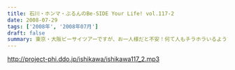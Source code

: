 ```yaml
---
title: 石川・ホンマ・ぶるんのBe-SIDE Your Life! vol.117-2
date: 2008-07-29
tags: ['2008年', '2008年07月']
draft: false
summary: 東京・大阪ビーサイツアーですが、お一人様だと不安！何て人もチラホラいるようですが、そんなアナタにもなかなか楽しんでいただける催事になる予定です。内容については・・・抱きしめる！？NAMAE
---
```


http://project-phi.ddo.jp/ishikawa/ishikawa117_2.mp3
